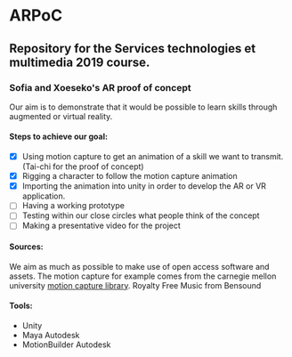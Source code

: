 # ARPoC

## Repository for the Services technologies et multimedia 2019 course.
### Sofia and Xoeseko's AR proof of concept

Our aim is to demonstrate that it would be possible to learn skills through augmented or virtual reality.

#### Steps to achieve our goal:
- [x] Using motion capture to get an animation of a skill we want to transmit. (Tai-chi for the proof of concept)
- [x] Rigging a character to follow the motion capture animation
- [x] Importing the animation into unity in order to develop the AR or VR application.
- [ ] Having a working prototype
- [ ] Testing within our close circles what people think of the concept
- [ ] Making a presentative video for the project

#### Sources:
We aim as much as possible to make use of open access software and assets.
The motion capture for example comes from the carnegie mellon university [motion capture library](http://mocap.cs.cmu.edu).
Royalty Free Music from Bensound

#### Tools:
- Unity
- Maya Autodesk
- MotionBuilder Autodesk
